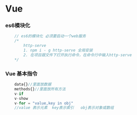 # Vue
### es6模块化
```js
    // es6的模块化 必须要启动一个web服务
    /*
        http-serve
        1. npm i - g http-serve 全局安装
        2. 在项目跟文件下打开执行命令，在命令行中输入http-serve
    */
```
### Vue 基本指令
```js
    data{}//里面放数据
    methods{}//里面放所有方法
    v-if
    v-show
    v-for = "value,key in obj"
    //value 表示元素  key表示索引   obj表示对象或数组

```

